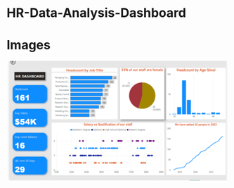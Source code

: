 # HR-Data-Analysis-Dashboard
# Images

![image alt](https://github.com/github-poojajadhav/HR-Data-Analysis-Dashboard/blob/82dc610c9c7a76ed2fad9c122a4a732c960135ff/Screenshot%20(201).png)
